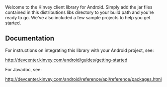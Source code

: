 
Welcome to the Kinvey client library for Android.  Simply add the jar files contained in 
this distributions libs directory to your build path and you're ready to go.  We've also included a few sample projects to help you get started.

Documentation
-------------

For instructions on integrating this library with your Android project, see:

http://devcenter.kinvey.com/android/guides/getting-started

For Javadoc, see:

http://devcenter.kinvey.com/android/reference/api/reference/packages.html

